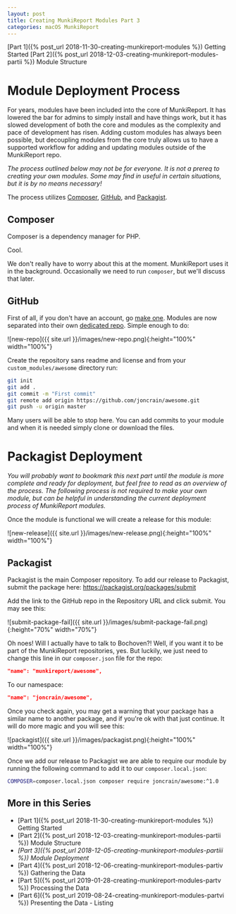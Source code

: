```yaml
---
layout: post
title: Creating MunkiReport Modules Part 3
categories: macOS MunkiReport
---
```


[Part 1]({% post_url 2018-11-30-creating-munkireport-modules %}) Getting Started
[Part 2]({% post_url 2018-12-03-creating-munkireport-modules-partii %}) Module Structure

# Module Deployment Process

For years, modules have been included into the core of MunkiReport. It has lowered the bar for admins to simply install and have things work, but it has slowed development of both the core and modules as the complexity and pace of development has risen. Adding custom modules has always been possible, but decoupling modules from the core truly allows us to have a supported workflow for adding and updating modules outside of the MunkiReport repo.

_The process outlined below may not be for everyone. It is not a prereq to creating your own modules. Some may find in useful in certain situations, but it is by no means necessary!_

The process utilizes [Composer](https://getcomposer.org), [GitHub](https://github.com), and [Packagist](https://packagist.org).

## Composer

Composer is a dependency manager for PHP.

Cool.

We don't really have to worry about this at the moment. MunkiReport uses it in the background. Occasionally we need to run `composer`, but we'll discuss that later.

## GitHub

First of all, if you don't have an account, go [make one](https://github.com/join). Modules are now separated into their own [dedicated repo](https://github.com/new). Simple enough to do:

![new-repo]({{ site.url }}/images/new-repo.png){:height="100%" width="100%"}

Create the repository sans readme and license and from your `custom_modules/awesome` directory run:

```sh
git init
git add .
git commit -m "First commit"
git remote add origin https://github.com/joncrain/awesome.git
git push -u origin master
```

Many users will be able to stop here. You can add commits to your module and when it is needed simply clone or download the files.

# Packagist Deployment

_You will probably want to bookmark this next part until the module is more complete and ready for deployment, but feel free to read as an overview of the process. The following process is not required to make your own module, but can be helpful in understanding the current deployment process of MunkiReport modules._

Once the module is functional we will create a release for this module:

![new-release]({{ site.url }}/images/new-release.png){:height="100%" width="100%"}

## Packagist

Packagist is the main Composer repository. To add our release to Packagist, submit the package here: https://packagist.org/packages/submit

Add the link to the GitHub repo in the Repository URL and click submit. You may see this:

![submit-package-fail]({{ site.url }}/images/submit-package-fail.png){:height="70%" width="70%"}

Oh noes! Will I actually have to talk to Bochoven?! Well, if you want it to be part of the MunkiReport repositories, yes. But luckily, we just need to change this line in our `composer.json` file for the repo:

```json
"name": "munkireport/awesome",
```

To our namespace:

```json
"name": "joncrain/awesome",
```

Once you check again, you may get a warning that your package has a similar name to another package, and if you're ok with that just continue. It will do more magic and you will see this:

![packagist]({{ site.url }}/images/packagist.png){:height="100%" width="100%"}

Once we add our release to Packagist we are able to require our module by running the following command to add it to our `composer.local.json`:

```sh
COMPOSER=composer.local.json composer require joncrain/awesome:^1.0
```

## More in this Series

* [Part 1]({% post_url 2018-11-30-creating-munkireport-modules %}) Getting Started
* [Part 2]({% post_url 2018-12-03-creating-munkireport-modules-partii %}) Module Structure
* *[Part 3]({% post_url 2018-12-05-creating-munkireport-modules-partiii %}) Module Deployment*
* [Part 4]({% post_url 2018-12-06-creating-munkireport-modules-partiv %}) Gathering the Data
* [Part 5]({% post_url 2019-01-28-creating-munkireport-modules-partv %}) Processing the Data
* [Part 6]({% post_url 2019-08-24-creating-munkireport-modules-partvi %}) Presenting the Data - Listing
